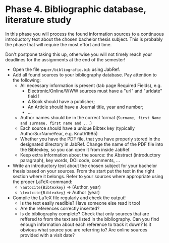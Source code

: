 # Phase 4. Bibliographic database, literature study

In this phase you will process the found information sources to a continuous introductory text about the chosen bachelor thesis subject. This is probably the phase that will require the most effort and time. 

Don't postpone taking this up, otherwise you will not timely reach your deadlines for the assignments at the end of the semester!

- Open the file `paper/bibliografie.bib` using JabRef.
- Add all found sources to your bibliography database. Pay attention to the following:
    - All necessary information is present (tab page Required Fields), e.g.
        - Electronic/Online/WWW sources must have a "url" and "urldate" field !
        - A Book should have a publisher;
        - An Article should have a Journal title, year and number;
        - ...
    - Author names should be in the correct format (`Surname, first Name and surname, first name and ...`)
    - Each source should have a unique Bibtex key (typically AuthorSurNameYear, e.g. Knuth1985)
    - Whether you have the PDF file, that you have properly stored in the designated directory in JabRef. Change the name of the PDF file into the Bibtexkey, so you can open it from inside JabRef.
    - Keep extra information about the source: the Abstract (introductory paragraph), key words, DOI code, comments, ...
- Write an introductory text about the chosen subject for your bachelor thesis based on your sources. From the start put the text in the right section where it belongs. Refer to your sources where appropriate using the proper LaTeX-command:
    - `\autocite{Bibtexkey}` => (Author, year)
    - `\textcite{Bibtexkey}` => Author (year)
- Compile the LaTeX file regularly and check the output!
    - Is the text easily readible? Have someone else read it too!
    - Are the references correctly inserted? 
    - Is de bibliography complete? Check that only sources that are reffered to from the text are listed in the bibliography. Can you find enough information about each reference to track it down? Is it obvious what source you are referring to? Are online sources provided with a visit date?
